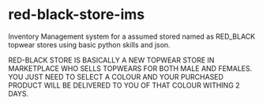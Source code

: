 # red-black-store-ims
Inventory Management system for a assumed stored named as RED_BLACK topwear stores using basic python skills and json.

RED-BLACK STORE IS BASICALLY A NEW TOPWEAR STORE IN MARKETPLACE WHO SELLS TOPWEARS FOR BOTH MALE AND FEMALES. YOU JUST NEED TO SELECT A COLOUR AND YOUR PURCHASED PRODUCT WILL BE DELIVERED TO YOU OF THAT COLOUR WITHING 2 DAYS. 
